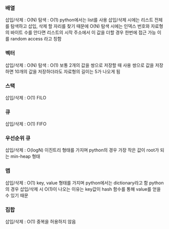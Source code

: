 ### 배열
삽입/삭제 : O(N)
탐색 : O(1)
python에서는 list를 사용
삽입/삭제 시에는 리스트 전체를 탐색하고 삽입, 삭제 할 자리를 찾기 때문에 O(N) 
탐색 시에는 인덱스 번호와 자료형의 바이트 수를 안다면 리스트의 시작 주소에서 이 값을 더할 경우 한번에 접근 가능 이를 random access 라고 칭함


### 벡터
삽입/삭제 : O(N)
탐색 : O(1)
보통 2개의 값을 쌍으로 저장할 때 사용
쌍으로 값을 저장하면 10개의 값을 저장하더라도 자료형의 길이는 5가 나오게 됨


### 스택
삽입/삭제 : O(1)
FILO


### 큐
삽입/삭제 : O(1)
FIFO


### 우선순위 큐
삽입/삭제 : O(logN)
이진트리 형태를 가지며 python의 경우 가장 작은 값이 root가 되는 min-heap 형태


### 맵
삽입/삭제 : O(1)
key, value 형태를 가지며 python에서는 dictionary라고 함
python의 경우 삽입/삭제 시 O(1)이 나오는 이유는 key값이 hash 함수를 통해 value를 얻을 수 있기 때문



### 집합
삽입/삭제 : O(1)
중복을 허용하지 않음